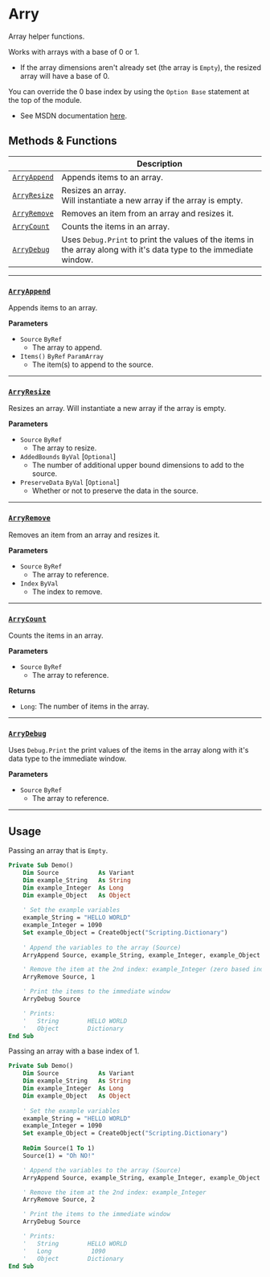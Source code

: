 # Arry

Array helper functions.

Works with arrays with a base of 0 or 1.
- If the array dimensions aren't already set (the array is `Empty`), the resized array will have a base of 0.

You can override the 0 base index by using the `Option Base` statement at the top of the module.
- See MSDN documentation [here](https://docs.microsoft.com/en-us/office/vba/language/reference/user-interface-help/option-base-statement).


## Methods & Functions

|                             | Description                                                                                                         |
|-----------------------------|---------------------------------------------------------------------------------------------------------------------|
| [`ArryAppend`](#arryappend) | Appends items to an array.                                                                                          |
| [`ArryResize`](#arryresize) | Resizes an array.<br>Will instantiate a new array if the array is empty.                                            |
| [`ArryRemove`](#arryremove) | Removes an item from an array and resizes it.                                                                       |
| [`ArryCount`](#arrycount)   | Counts the items in an array.                                                                                       |
| [`ArryDebug`](#arrydebug)   | Uses `Debug.Print` to print the values of the items in the array along with it's data type to the immediate window. |

---

### [`ArryAppend`](Arry.bas#L14)

Appends items to an array.

**Parameters**
- `Source` `ByRef`
    - The array to append.
- `Items()` `ByRef` `ParamArray`
    - The item(s) to append to the source.

---

### [`ArryResize`](Arry.bas#L32)

Resizes an array. Will instantiate a new array if the array is empty.

**Parameters**
- `Source` `ByRef`
    - The array to resize.
- `AddedBounds` `ByVal` [`Optional`]
    - The number of additional upper bound dimensions to add to the source.
- `PreserveData` `ByVal` [`Optional`]
    - Whether or not to preserve the data in the source.

---

### [`ArryRemove`](Arry.bas#L54)

Removes an item from an array and resizes it.

**Parameters**
- `Source` `ByRef`
    - The array to reference.
- `Index` `ByVal`
    - The index to remove.

---


### [`ArryCount`](Arry.bas#L74)

Counts the items in an array.

**Parameters**
- `Source` `ByRef`
    - The array to reference.

**Returns**
- `Long`: The number of items in the array. 

---

### [`ArryDebug`](Arry.bas#L92)

Uses `Debug.Print` the print values of the items in the array along with it's data type to the immediate window.

**Parameters**
- `Source` `ByRef`
    - The array to reference.

---

## Usage

Passing an array that is `Empty`.

```vb
Private Sub Demo()
    Dim Source           As Variant
    Dim example_String   As String
    Dim example_Integer  As Long
    Dim example_Object   As Object
    
    ' Set the example variables
    example_String = "HELLO WORLD"
    example_Integer = 1090
    Set example_Object = CreateObject("Scripting.Dictionary")
    
    ' Append the variables to the array (Source)
    ArryAppend Source, example_String, example_Integer, example_Object

    ' Remove the item at the 2nd index: example_Integer (zero based indexing)
    ArryRemove Source, 1

    ' Print the items to the immediate window
    ArryDebug Source

    ' Prints:
    '   String        HELLO WORLD
    '   Object        Dictionary    
End Sub
```

Passing an array with a base index of 1.

```vb
Private Sub Demo()
    Dim Source           As Variant
    Dim example_String   As String
    Dim example_Integer  As Long
    Dim example_Object   As Object
    
    ' Set the example variables
    example_String = "HELLO WORLD"
    example_Integer = 1090
    Set example_Object = CreateObject("Scripting.Dictionary")
    
    ReDim Source(1 To 1)
    Source(1) = "Oh NO!"

    ' Append the variables to the array (Source)
    ArryAppend Source, example_String, example_Integer, example_Object

    ' Remove the item at the 2nd index: example_Integer
    ArryRemove Source, 2

    ' Print the items to the immediate window
    ArryDebug Source

    ' Prints:
    '   String        HELLO WORLD
    '   Long           1090 
    '   Object        Dictionary
End Sub
```
